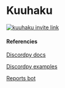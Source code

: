 # Kuuhaku

[![kuuhaku invite link](https://tm.ibxk.com.br/2021/05/14/14141728081248.jpg?ims=704x264)](https://discord.com/api/oauth2/authorize?client_id=793101939546128394&permissions=8&scope=bot)

#### Referencies

[Discordpy docs](https://discordpy.readthedocs.io/en/stable/quickstart.html)

[Discordpy examples](https://github.com/Rapptz/discord.py/tree/v1.7.3/examples)

[Reports bot](https://github.com/rodcordeiro/glpiReports/)
